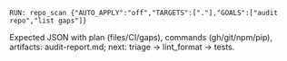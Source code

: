 ```
RUN: repo_scan {"AUTO_APPLY":"off","TARGETS":["."],"GOALS":["audit repo","list gaps"]}
```

Expected JSON with plan (files/CI/gaps), commands (gh/git/npm/pip), artifacts: audit-report.md; next: triage → lint_format → tests.
